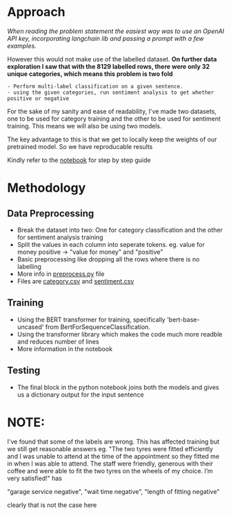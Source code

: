 # Approach

*When reading the problem statement the easiest way was to use an OpenAI API key, incorporating langchain lib and passing a prompt with a few examples.*

However this would not make use of the labelled dataset. **On further data exploration I saw that with the 8129 labelled rows, there were only 32 unique categories, which means this problem is two fold**

    - Perform multi-label classification on a given sentence.
    - using the given categories, run sentiment analysis to get whether positive or negative

For the sake of my sanity and ease of readability, I've made two datasets, one to be used for category training and the other to be used for sentiment training. This means we will also be using two models.

The key advantage to this is that we get to locally keep the weights of our pretrained model. So we have reproducable results

Kindly refer to the [notebook](./training_nb.ipynb) for step by step guide 

# Methodology

## Data Preprocessing
  - Break the dataset into two: One for category classification and the other for sentiment analysis training
  - Split the values in each column into seperate tokens. eg. value for money positive -> "value for money" and "positive"
  - Basic preprocessing like dropping all the rows where there is no labelling
  - More info in [preprocess.py](./src/preprocess.py) file
  - Files are [category.csv](./csv_files/category.csv) and [sentiment.csv](./csv_files/sentiment.csv)

## Training
  - Using the BERT transformer for training, specifically 'bert-base-uncased' from BertForSequenceClassification.
  - Using the transformer library which makes the code much more readble and reduces number of lines
  - More information in the notebook
  
## Testing
  - The final block in the python notebook joins both the models and gives us a dictionary output for the input sentence


# NOTE:
I've found that some of the labels are wrong. This has affected training but we still get reasonable answers
eg.
"The two tyres were fitted efficiently and I was unable to attend at the time of the appointment so they fitted me in when I was able to attend. The staff were friendly, generous with their coffee and were able to fit the two tyres on the wheels of my choice. I’m very satisfied!" has 

"garage service negative", "wait time negative", "length of fitting negative"

clearly that is not the case here